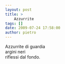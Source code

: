 ```yaml
---
layout: post
title: >
    Azzurrite
tags: []
date: 2009-07-24 17:58:00
author: pietro
---
```

Azzurrite di guardia<br/>argini neri<br/>riflessi dal fondo.
